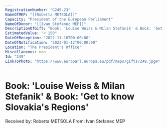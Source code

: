 ```yaml
---
RegistrationNumber: "G249-23"
NameOfMEP: "[[Roberta METSOLA]]"
Capacity: "President of the European Parliament"
NameOfDonor: "[[Ivan Stefanec MEP]]"
DescriptionOfGift: "Book: 'Louise Weiss & Milan Stefanik' & Book: 'Get to know Slovakia's Regions'"
EstimatedValue: "< 150"
DateOfReception: "2022-11-16T00:00:00"
DateOfNotification: "2023-01-12T00:00:00"
Location: "The President's Office"
Miscellaneous: nan
Id: "249"
LinkToPhoto: "https://www.europarl.europa.eu/pdf/meps/gifts/249.jpg#"
---
```


# Book: 'Louise Weiss & Milan Stefanik' & Book: 'Get to know Slovakia's Regions'

Received by: Roberta METSOLA
From: Ivan Stefanec MEP
